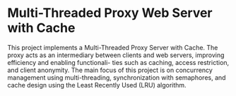 # Multi-Threaded Proxy Web Server with Cache
This project implements a Multi-Threaded Proxy Server with Cache. The proxy acts as an
intermediary between clients and web servers, improving efficiency and enabling functionali-
ties such as caching, access restriction, and client anonymity. The main focus of this project
is on concurrency management using multi-threading, synchronization with semaphores, and
cache design using the Least Recently Used (LRU) algorithm.
